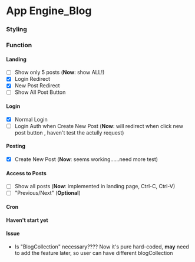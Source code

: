 # App Engine_Blog

### Styling

### Function

#### Landing
- [ ] Show only 5 posts 
  (**Now**: show ALL!)
- [x] Login Redirect
- [x] New Post Redirect
- [ ] Show All Post Button

#### Login
- [x] Normal Login
- [ ] Login Auth when Create New Post
      (**Now**: will redirect when click new post button , haven't test the actully request)

#### Posting
- [x] Create New Post
      (**Now**: seems working......need more test)

#### Access to Posts
- [ ] Show all posts
      (**Now**: implemented in landing page, Ctrl-C, Ctrl-V)
- [ ] "Previous/Next" (**Optional**)

#### Cron
**Haven't start yet**

#### Issue
- Is "BlogCollection" necessary????
  Now it's pure hard-coded, **may** need to add the feature later, so user can have different blogCollection
